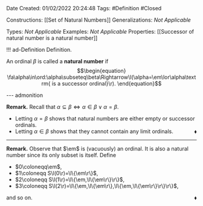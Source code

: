 <br />
<br />

Date Created: 01/02/2022 20:24:48
Tags: #Definition #Closed 

Constructions: [[Set of Natural Numbers]]
Generalizations: _Not Applicable_

Types: _Not Applicable_
Examples: _Not Applicable_
Properties: [[Successor of natural number is a natural number]]

!!! ad-Definition Definition.

An ordinal $\beta$ is called a **natural number** if
$$\begin{equation}
    \fa\alpha\in\ord:\alpha\subseteq\beta\Rightarrow\l(\alpha=\em\lor\alpha\textrm{ is a successor ordinal}\r).
\end{equation}$$

--- admonition

**Remark.** Recall that $\alpha\subseteq\beta\Leftrightarrow\alpha\in\beta\lor\alpha=\beta$.
* Letting $\alpha=\beta$ shows that natural numbers are either empty or successor ordinals.
* Letting $\alpha\in\beta$ shows that they cannot contain any limit ordinals.<span style="float:right;">$\blacklozenge$</span>

---

**Remark.** Observe that $\em$ is (vacuously) an ordinal. It is also a natural number since its only subset is itself. Define
* $0\coloneqq\em$,
* $1\coloneqq S\l(0\r)=\l\{\em\r\}$,
* $2\coloneqq S\l(1\r)=\l\{\em,\l\{\em\r\}\r\}$,
* $3\coloneqq S\l(2\r)=\l\{\em,\l\{\em\r\},\l\{\em,\l\{\em\r\}\r\}\r\}$,

and so on.<span style="float:right;">$\blacklozenge$</span>
